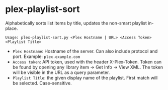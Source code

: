 # plex-playlist-sort
Alphabetically sorts list items by title, updates the non-smart playlist in-place.

`Usage: plex-playlist-sort.py <Plex Hostname | URL> <Access Token> <Playlist Title>`

- `Plex Hostname`: Hostname of the server. Can also include protocol and port. Example: `plex.example.com`
- `Access token`: API token, used with the header X-Plex-Token. Token can be found by opening any library item -> Get Info -> View XML. The token will be visible in the URL as a query parameter.
- `Playlist Title`: the given display name of the playlist. First match will be selected. Case-sensitive.
